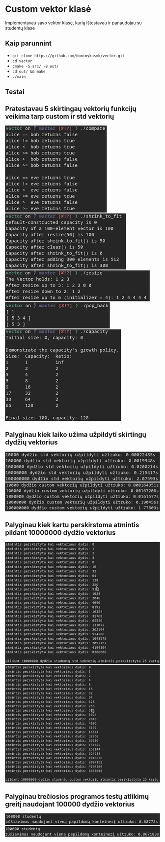 # Custom vektor klasė

Implementavau savo vektor klasę, kurią ištestavau ir panaudojau su studentų klase

## Kaip parunnint

 - `git clone https://github.com/dominykasmk/vector.git`
 - `cd vector`
 - `cmake -S src/ -B out/`
 - `cd out/ && make`
 - `./main`

## Testai
 
 
## Pratestavau 5 skirtingaų vektorių funkcijų veikima tarp custom ir std vektorių
![](pics/compare.png)
![](pics/shrink_to_fit.png)
![](pics/resize.png)
![](pics/pop_back.png)
![](pics/capacity.png)

## Palyginau kiek laiko užima užpildyti skirtingų dydžių vektorius
![](pics/std_vector.png)
![](pics/custom_vector.png)

## Palyginau kiek kartu perskirstoma atmintis pildant 10000000 dydžio vektorius
![](pics/grow1.png)
![](pics/grow2.png)


## Palyginau trečiosios programos testų atlikimų greitį naudojant 100000 dydžio vektorius
![](pics/sparta_std.png)
![](pics/sparta_custom.png)
